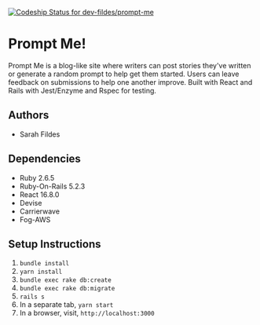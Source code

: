 [![Codeship Status for dev-fildes/prompt-me](https://app.codeship.com/projects/024fcf60-319b-0138-a622-5a445d5df4a4/status?branch=master)](https://app.codeship.com/projects/385473)

# Prompt Me!

Prompt Me is a blog-like site where writers can post stories they've written or generate a random prompt to help get them started. Users can leave feedback on submissions to help one another improve. Built with React and Rails with Jest/Enzyme and Rspec for testing.

## Authors
  * Sarah Fildes

## Dependencies
  * Ruby 2.6.5
  * Ruby-On-Rails 5.2.3
  * React 16.8.0
  * Devise
  * Carrierwave
  * Fog-AWS

## Setup Instructions
  1. `bundle install`
  2. `yarn install`
  3. `bundle exec rake db:create`
  4. `bundle exec rake db:migrate`
  5. `rails s`
  6. In a separate tab, `yarn start`
  7. In a browser, visit, `http://localhost:3000`
